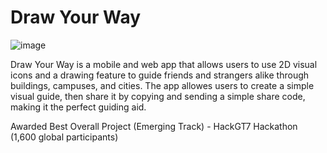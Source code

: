 # Draw Your Way
![image](https://user-images.githubusercontent.com/73047650/110540527-9a0f4680-80f4-11eb-9ca2-7ea0966491b8.png)

Draw Your Way is a mobile and web app that allows users to use 2D visual icons and a drawing feature to guide friends and strangers alike through buildings, campuses, and cities. The app allowes users to create a simple visual guide, then share it by copying and sending a simple share code, making it the perfect guiding aid.

Awarded Best Overall Project (Emerging Track) - HackGT7 Hackathon (1,600 global participants)
